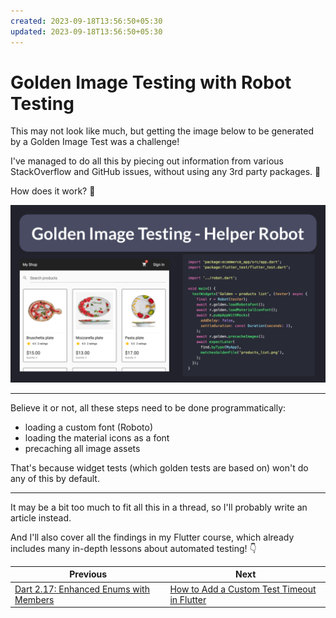 ```yaml
---
created: 2023-09-18T13:56:50+05:30
updated: 2023-09-18T13:56:50+05:30
---
```

# Golden Image Testing with Robot Testing

This may not look like much, but getting the image below to be generated by a Golden Image Test was a challenge!

I've managed to do all this by piecing out information from various StackOverflow and GitHub issues, without using any 3rd party packages. 💪

How does it work? 🧵

![](051-golden-precache-images.png)

---

Believe it or not, all these steps need to be done programmatically:

- loading a custom font (Roboto)
- loading the material icons as a font
- precaching all image assets

That's because widget tests (which golden tests are based on) won't do any of this by default.

---

It may be a bit too much to fit all this in a thread, so I'll probably write an article instead.

And I'll also cover all the findings in my Flutter course, which already includes many in-depth lessons about automated testing! 👇

 

| Previous | Next |
| -------- | ---- |
| [Dart 2.17: Enhanced Enums with Members](../0050-dart-2-17-enhanced-enums-with-members/index.md) | [How to Add a Custom Test Timeout in Flutter](../0052-custom-test-timeout/index.md) |
